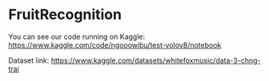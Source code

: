 # FruitRecognition

You can see our code running on Kaggle: https://www.kaggle.com/code/ngooowibu/test-yolov8/notebook

Dataset link: https://www.kaggle.com/datasets/whitefoxmusic/data-3-chng-trai
